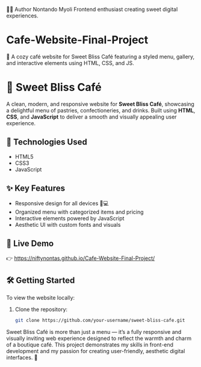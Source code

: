 👩‍💻 Author
Nontando Myoli
Frontend enthusiast creating sweet digital experiences.

# Cafe-Website-Final-Project
🍰 A cozy café website for Sweet Bliss Café featuring a styled menu, gallery, and interactive elements using HTML, CSS, and JS.

# 🍰 Sweet Bliss Café

A clean, modern, and responsive website for **Sweet Bliss Café**, showcasing a delightful menu of pastries, confectioneries, and drinks. Built using **HTML**, **CSS**, and **JavaScript** to deliver a smooth and visually appealing user experience.

## 🚀 Technologies Used
- HTML5
- CSS3
- JavaScript 

## ✨ Key Features
- Responsive design for all devices 📱💻
- Organized menu with categorized items and pricing
- Interactive elements powered by JavaScript
- Aesthetic UI with custom fonts and visuals

## 🔗 Live Demo
👉 https://niftynontas.github.io/Cafe-Website-Final-Project/
<!-- Replace the URL with your actual GitHub Pages link after publishing -->

## 🛠️ Getting Started
To view the website locally:

1. Clone the repository:
   ```bash
   git clone https://github.com/your-username/sweet-bliss-cafe.git

Sweet Bliss Café is more than just a menu — it’s a fully responsive and visually inviting web experience designed to reflect the warmth and charm of a boutique café. This project demonstrates my skills in front-end development and my passion for creating user-friendly, aesthetic digital interfaces. 🌸

